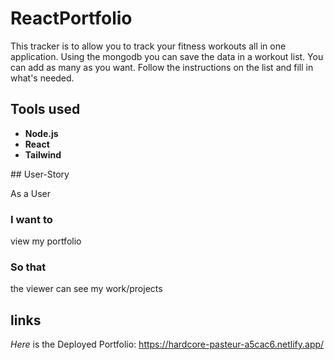 # ReactPortfolio
This tracker is to allow you to track your fitness workouts all in one application. Using the mongodb you can save the data in a workout list. You can add as many as you want. Follow the instructions on the list and fill in what's needed.<p>
## Tools used 
  <ul>
    <li><strong>Node.js</strong></li>
    <li><strong>React</strong></li>
    <li><strong>Tailwind</strong></li>
</ul><p>
## User-Story <p>
As a User

### I want to
  view my portfolio

### So that 
the viewer can see my work/projects

## links 
 *Here* is the Deployed Portfolio: https://hardcore-pasteur-a5cac6.netlify.app/
